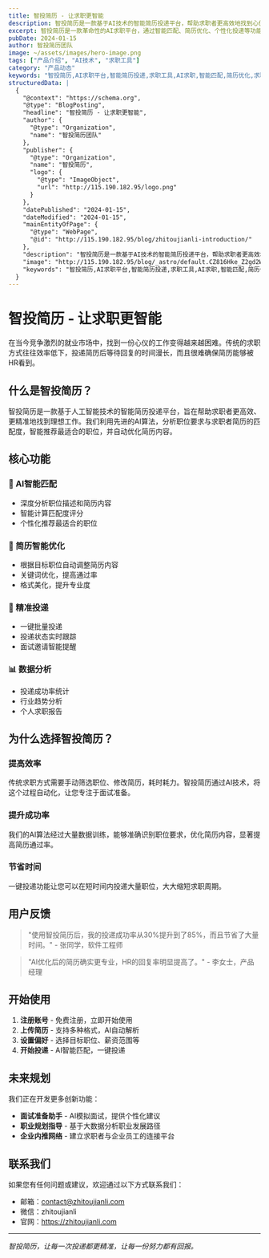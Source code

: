 ```yaml
---
title: 智投简历 - 让求职更智能
description: 智投简历是一款基于AI技术的智能简历投递平台，帮助求职者更高效地找到心仪工作。
excerpt: 智投简历是一款革命性的AI求职平台，通过智能匹配、简历优化、个性化投递等功能，帮助求职者更精准、更高效地找到心仪工作。让AI为你的求职之路助力！
pubDate: 2024-01-15
author: 智投简历团队
image: ~/assets/images/hero-image.png
tags: ["产品介绍", "AI技术", "求职工具"]
category: "产品动态"
keywords: "智投简历,AI求职平台,智能简历投递,求职工具,AI求职,智能匹配,简历优化,求职助手,职业发展,求职技巧"
structuredData: |
  {
    "@context": "https://schema.org",
    "@type": "BlogPosting",
    "headline": "智投简历 - 让求职更智能",
    "author": {
      "@type": "Organization",
      "name": "智投简历团队"
    },
    "publisher": {
      "@type": "Organization",
      "name": "智投简历",
      "logo": {
        "@type": "ImageObject",
        "url": "http://115.190.182.95/logo.png"
      }
    },
    "datePublished": "2024-01-15",
    "dateModified": "2024-01-15",
    "mainEntityOfPage": {
      "@type": "WebPage",
      "@id": "http://115.190.182.95/blog/zhitoujianli-introduction/"
    },
    "description": "智投简历是一款基于AI技术的智能简历投递平台，帮助求职者更高效地找到心仪工作。",
    "image": "http://115.190.182.95/blog/_astro/default.CZ816Hke_Z2gd2WR.jpg",
    "keywords": "智投简历,AI求职平台,智能简历投递,求职工具,AI求职,智能匹配,简历优化,求职助手,职业发展,求职技巧"
  }
---
```


# 智投简历 - 让求职更智能

在当今竞争激烈的就业市场中，找到一份心仪的工作变得越来越困难。传统的求职方式往往效率低下，投递简历后等待回复的时间漫长，而且很难确保简历能够被HR看到。

## 什么是智投简历？

智投简历是一款基于人工智能技术的智能简历投递平台，旨在帮助求职者更高效、更精准地找到理想工作。我们利用先进的AI算法，分析职位要求与求职者简历的匹配度，智能推荐最适合的职位，并自动优化简历内容。

## 核心功能

### 🤖 AI智能匹配
- 深度分析职位描述和简历内容
- 智能计算匹配度评分
- 个性化推荐最适合的职位

### 📝 简历智能优化
- 根据目标职位自动调整简历内容
- 关键词优化，提高通过率
- 格式美化，提升专业度

### 🎯 精准投递
- 一键批量投递
- 投递状态实时跟踪
- 面试邀请智能提醒

### 📊 数据分析
- 投递成功率统计
- 行业趋势分析
- 个人求职报告

## 为什么选择智投简历？

### 提高效率
传统求职方式需要手动筛选职位、修改简历，耗时耗力。智投简历通过AI技术，将这个过程自动化，让您专注于面试准备。

### 提升成功率
我们的AI算法经过大量数据训练，能够准确识别职位要求，优化简历内容，显著提高简历通过率。

### 节省时间
一键投递功能让您可以在短时间内投递大量职位，大大缩短求职周期。

## 用户反馈

> "使用智投简历后，我的投递成功率从30%提升到了85%，而且节省了大量时间。" - 张同学，软件工程师

> "AI优化后的简历确实更专业，HR的回复率明显提高了。" - 李女士，产品经理

## 开始使用

1. **注册账号** - 免费注册，立即开始使用
2. **上传简历** - 支持多种格式，AI自动解析
3. **设置偏好** - 选择目标职位、薪资范围等
4. **开始投递** - AI智能匹配，一键投递

## 未来规划

我们正在开发更多创新功能：

- **面试准备助手** - AI模拟面试，提供个性化建议
- **职业规划指导** - 基于大数据分析职业发展路径
- **企业内推网络** - 建立求职者与企业员工的连接平台

## 联系我们

如果您有任何问题或建议，欢迎通过以下方式联系我们：

- 邮箱：contact@zhitoujianli.com
- 微信：zhitoujianli
- 官网：https://zhitoujianli.com

---

*智投简历，让每一次投递都更精准，让每一份努力都有回报。*


